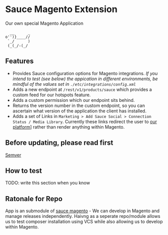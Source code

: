 # Sauce Magento Extension 

Our own special Magento Application

```
  __      _
o'')}____//
 `_/      )
 (_(_/-(_/

```

## Features 

* Provides Sauce configuration options for Magento integrations. *If you
  intend to test (see below) the appication in different environments, be mindful of the
  values set in `./etc/integrations/config.xml`*
* Adds a new endpoint at `/rest/v1/products/sauce` which provides a custom feed
  for our hotspots feature.
* Adds a custom permission which our endpoint sits behind.
* Returns the version number in the custom endpoint, so you can ascertain what
  version of the application the client has installed.
* Adds a set of Links in `Marketing > Add Sauce Social > Connection Status /
  Media Library`. Currently these links redirect the user to [our platform](https://github.con/supadupa/sauce)] 
  rather than render anything within Magento.

## Before updating, please read first

[Semver](https://semver.org)


## How to test 

TODO: write this section when you know


## Ratonale for Repo 

App is an submodule of [sauce magento](https://github.com/supadupa/sauce-magento) - We can develop in Magento and manage releases independently. Haivng as a seperate repo/module allows us to test composer installation using VCS while also allowing us to develop within Magento.
